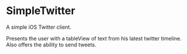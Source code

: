 SimpleTwitter
=============

A simple iOS Twitter client.

Presents the user with a tableView of text from his latest twitter timeline. Also offers the ability to send tweets.
